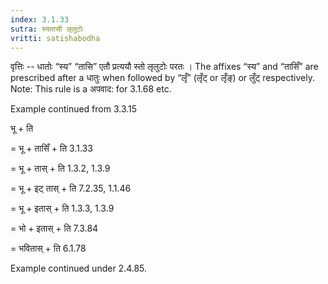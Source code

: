 ```yaml
---
index: 3.1.33
sutra: स्यतासी लृलुटोः
vritti: satishabodha
---
```



वृत्तिः -- धातोः “स्य” “तासि” एतौ प्रत्ययौ स्तो लृलुटोः परतः । The affixes “स्य” and “तासिँ” are prescribed after a धातुः when followed by “लृँ” (लृँट् or लृँङ्) or लुँट् respectively.
Note: This rule is a अपवाद: for 3.1.68 etc.


Example continued from 3.3.15


भू + ति

= भू + तासिँ + ति 3.1.33

= भू + तास् + ति 1.3.2, 1.3.9

= भू + इट् तास् + ति 7.2.35, 1.1.46

= भू + इतास् + ति 1.3.3, 1.3.9

= भो + इतास् + ति 7.3.84

= भवितास् + ति 6.1.78


Example continued under 2.4.85.

